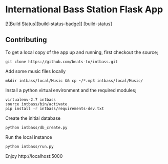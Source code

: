 # International Bass Station Flask App 
[![Build Status][build-status-badge]] [build-status]

## Contributing

To get a local copy of the app up and running, first checkout the source;

`git clone https://github.com/beats-to/intbass.git`

Add some music files locally

`mkdir intbass/local/Music && cp ~/*.mp3 intbass/local/Music/`

Install a python virtual environment and the required modules;

```
virtualenv-2.7 intbass
source intbass/bin/activate
pip install -r intbass/requirements-dev.txt
```

Create the initial database

```
python intbass/db_create.py
```

Run the local instance

```
python intbass/run.py
```

Enjoy http://localhost:5000
